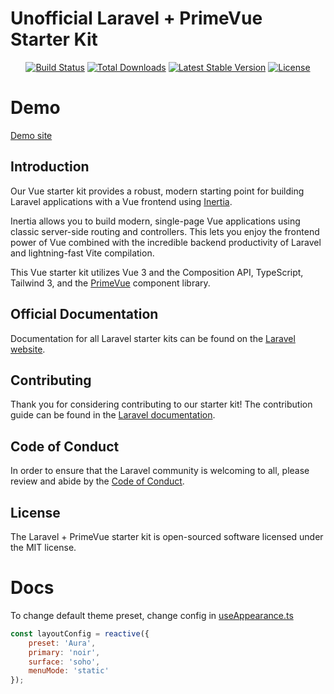 # Unofficial Laravel + PrimeVue Starter Kit

<p align="center">
<a href="https://github.com/engnua/laravel-vue-primeui-starter-kit/actions"><img src="https://github.com/engnua/laravel-vue-primeui-starter-kit/workflows/tests/badge.svg" alt="Build Status"></a>
<a href="https://packagist.org/packages/engnua/laravel-vue-primeui-starter-kit"><img src="https://img.shields.io/packagist/dt/engnua/laravel-vue-primeui-starter-kit" alt="Total Downloads"></a>
<a href="https://packagist.org/packages/engnua/laravel-vue-primeui-starter-kit"><img src="https://img.shields.io/packagist/v/engnua/laravel-vue-primeui-starter-kit" alt="Latest Stable Version"></a>
<a href="https://packagist.org/packages/engnua/laravel-vue-primeui-starter-kit"><img src="https://img.shields.io/packagist/l/engnua/laravel-vue-primeui-starter-kit" alt="License"></a>
</p>

# Demo

[Demo site](https://laravel-vue-primeui-starter-kit.demo.engn.com.ua)

## Introduction

Our Vue starter kit provides a robust, modern starting point for building Laravel applications with a Vue frontend using [Inertia](https://inertiajs.com).

Inertia allows you to build modern, single-page Vue applications using classic server-side routing and controllers. This lets you enjoy the frontend power of Vue combined with the incredible backend productivity of Laravel and lightning-fast Vite compilation.

This Vue starter kit utilizes Vue 3 and the Composition API, TypeScript, Tailwind 3, and the [PrimeVue](https://primevue.org/) component library.

## Official Documentation

Documentation for all Laravel starter kits can be found on the [Laravel website](https://laravel.com/docs/starter-kits).

## Contributing

Thank you for considering contributing to our starter kit! The contribution guide can be found in the [Laravel documentation](https://laravel.com/docs/contributions).

## Code of Conduct

In order to ensure that the Laravel community is welcoming to all, please review and abide by the [Code of Conduct](https://laravel.com/docs/contributions#code-of-conduct).

## License

The Laravel + PrimeVue starter kit is open-sourced software licensed under the MIT license.

# Docs

To change default theme preset, change config in [useAppearance.ts](resources/js/composables/useAppearance.ts)

```js
const layoutConfig = reactive({
    preset: 'Aura',
    primary: 'noir',
    surface: 'soho',
    menuMode: 'static'
});
```
